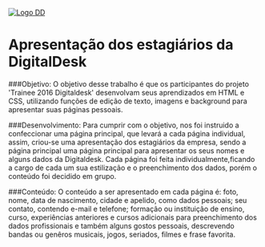 ﻿[![Logo DD](http://www.digitaldesk.com.br/content/images/logoDD.png)](http://www.digitaldesk.com.br/)


# Apresentação dos estagiários da DigitalDesk
###Objetivo:
O objetivo desse trabalho é que os participantes do projeto 'Trainee 2016 Digitaldesk' desenvolvam seus aprendizados em HTML e CSS, 
utilizando funções de edição de texto, imagens e background para apresentar suas páginas pessoais.

###Desenvolvimento:
Para cumprir com o objetivo, nos foi instruido a confeccionar uma página principal, que levará a cada página individual, assim, 
criou-se uma apresentação dos estagiários da empresa, sendo a página principal uma página principal para apresentar os seus nomes e 
alguns dados da Digitaldesk. Cada página foi feita individualmente,ficando a cargo de cada um sua estilização e o preenchimento dos 
dados, porém o conteúdo foi decidido em grupo.

###Conteúdo:
O conteúdo a ser apresentado em cada página é: foto, nome, data de nascimento, cidade e apelido, como dados pessoais; seu contato, 
contendo e-mail e telefone; formação ou instituição de  ensino, curso, experiências anteriores e cursos adicionais para preenchimento 
dos dados profissionais e também alguns gostos pessoais, descrevendo bandas ou genêros musicais, jogos, seriados, filmes e frase favorita.
